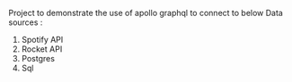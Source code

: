
Project to demonstrate the use of apollo graphql to connect to below Data sources :
1. Spotify API
2. Rocket API
3. Postgres
4. Sql
